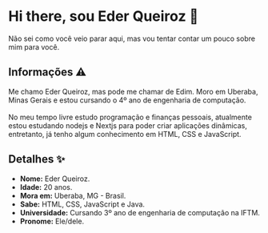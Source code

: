 # Hi there, sou Eder Queiroz 👋

Não sei como você veio parar aqui, mas vou tentar contar um pouco sobre mim para você. 

## Informações ⚠️

Me chamo Eder Queiroz, mas pode me chamar de Edim. Moro em Uberaba, Minas Gerais e estou cursando o 4º ano de engenharia de computação.
<br><br>
No meu tempo livre estudo programação e finanças pessoais, atualmente estou estudando nodejs e Nextjs para poder criar aplicações dinâmicas, entretanto, já tenho algum conhecimento em HTML, CSS e JavaScript.

## Detalhes ✨

- **Nome:** Eder Queiroz.
- **Idade:** 20 anos.
- **Mora em:** Uberaba, MG - Brasil.
- **Sabe:** HTML, CSS, JavaScript e Java.
- **Universidade:** Cursando 3º ano de engenharia de computação na IFTM.
- **Pronome:** Ele/dele.
